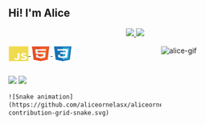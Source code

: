 ## Hi! I'm Alice
<div align="center">
  <a href="https://github.com/aliceornelasx">
  <img height="180em" src="https://github-readme-stats.vercel.app/api?username=aliceornelasx&show_icons=true&theme=dracula&include_all_commits=true&count_private=true"/>
  <img height="180em" src="https://github-readme-stats.vercel.app/api/top-langs/?username=aliceornelasx&layout=compact&langs_count=7&theme=dracula"/>
</div>
<div style="display: inline_block"><br>
  <img align="center" alt="Alice-Js" height="30" width="40" src="https://raw.githubusercontent.com/devicons/devicon/master/icons/javascript/javascript-plain.svg">
  <img align="center" alt="Alice-HTML" height="30" width="40" src="https://raw.githubusercontent.com/devicons/devicon/master/icons/html5/html5-original.svg">
  <img align="center" alt="Alice-CSS" height="30" width="40" src="https://raw.githubusercontent.com/devicons/devicon/master/icons/css3/css3-original.svg">
  <img align="right"  alt="alice-gif" height="200" width="200" src="https://cdn.discordapp.com/attachments/917603968530669572/955722370738450482/alice.gif">
  </div>
 
  ##

  <div>
   <a href = "mailto:aliceornelasx@hotmail.com"><img src="https://img.shields.io/badge/Microsoft_Outlook-0078D4?style=for-the-badge&logo=microsoft-outlook&logoColor=white" target="_blank"></a>
  <a href="https://www.linkedin.com/in/aliceornelasx" target="_blank"><img src="https://img.shields.io/badge/-LinkedIn-%230077B5?style=for-the-badge&logo=linkedin&logoColor=white" target="_blank"></a> 
    
    ![Snake animation](https://github.com/aliceornelasx/aliceornelasx/blob/output/github-contribution-grid-snake.svg)
    
  </div>
